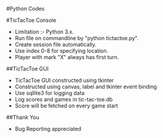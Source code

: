 #Python Codes

#TicTacToe Console

- Limitation :- Python 3.x.
- Run file on commandline by "python tictactoe.py".
- Create session file automatically.
- Use index 0-8 for specifying location.
- Player with mark "X" always has first turn.

##TicTacToe GUI

- TicTacToe GUI constructed using tkinter
- Constructed using canvas, label and tkinter event binding
- Use sqllite3 for logging data
- Log scores and games in tic-tac-toe.db
- Score will be fetched on every game start

##Thank You
- Bug Reporting appreciated
